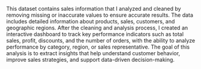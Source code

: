 This dataset contains sales information that I analyzed and cleaned by removing missing or inaccurate values to ensure accurate results. The data includes detailed information about products, sales, customers, and geographic regions. After the cleaning and analysis process, I created an interactive dashboard to track key performance indicators such as total sales, profit, discounts, and the number of orders, with the ability to analyze performance by category, region, or sales representative.
The goal of this analysis is to extract insights that help understand customer behavior, improve sales strategies, and support data-driven decision-making.
